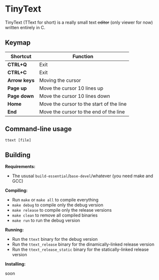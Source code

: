 # TinyText

TinyText (TText for short) is a really small text ~~editor~~ (only viewer for now) written entirely in C.

## Keymap

| **Shortcut** | **Function** |
|---|---|
| **CTRL+Q** | Exit |
| **CTRL+C** | Exit |
| **Arrow keys** | Moving the cursor |
| **Page up** | Move the cursor 10 lines up |
| **Page down** | Move the cursor 10 lines down |
| **Home** | Move the cursor to the start of the line |
| **End** | Move the cursor to the end of the line |

## Command-line usage

`ttext [file]`

## Building

**Requirements:**

- The ususal `build-essential`/`base-devel`/whatever (you need make and GCC)

**Compiling:**

- Run `make` or `make all` to compile everything
- `make debug` to compile only the debug version
- `make release` to compile only the release versions
- `make clean` to remove all compiled binaries
- `make run` to run the debug version

**Running:**

- Run the `ttext` binary for the debug version
- Run the `ttext_release` binary for the dinamically-linked release version
- Run the `ttext_release_static` binary for the statically-linked release version

**Installing:**

soon
